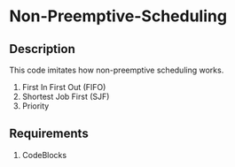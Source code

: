# Non-Preemptive-Scheduling
## Description
This code imitates how non-preemptive scheduling works. 
1. First In First Out (FIFO)
2. Shortest Job First (SJF)
3. Priority
## Requirements
1. CodeBlocks
